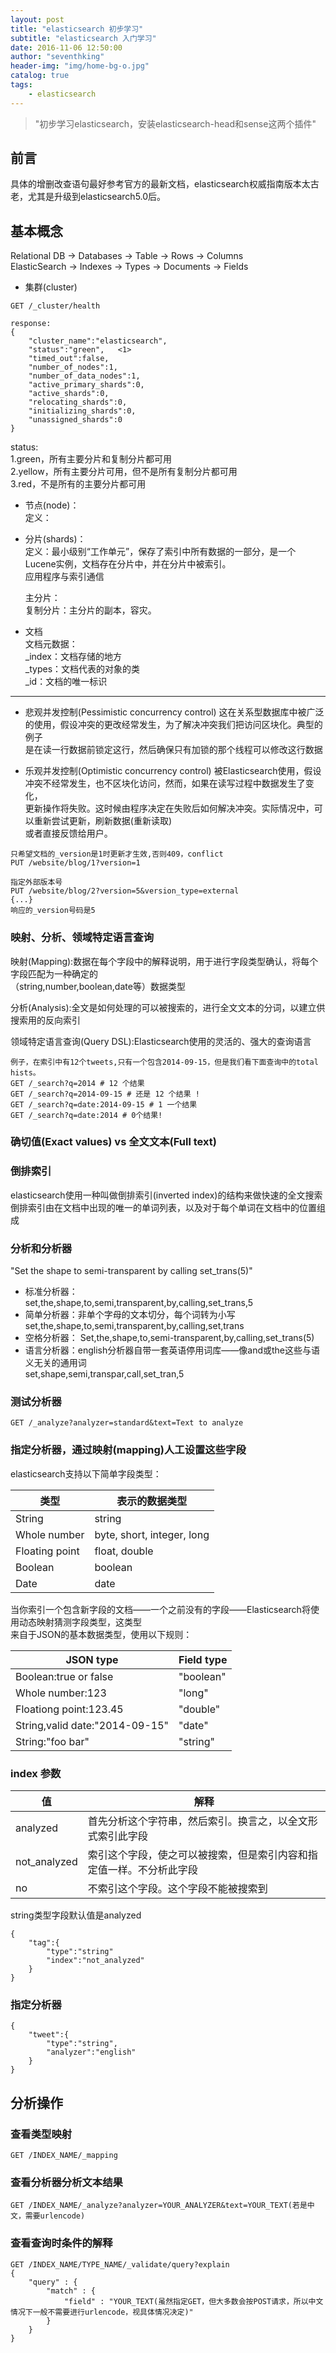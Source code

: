 ```yaml
---
layout: post
title: "elasticsearch 初步学习"
subtitle: "elasticsearch 入门学习"
date: 2016-11-06 12:50:00
author: "seventhking"
header-img: "img/home-bg-o.jpg"
catalog: true
tags:
    - elasticsearch
---
```


> "初步学习elasticsearch，安装elasticsearch-head和sense这两个插件"

## 前言
具体的增删改查语句最好参考官方的最新文档，elasticsearch权威指南版本太古老，尤其是升级到elasticsearch5.0后。


## 基本概念
Relational DB -> Databases -> Table -> Rows      -> Columns  
ElasticSearch -> Indexes   -> Types -> Documents -> Fields  

* 集群(cluster)  

~~~
GET /_cluster/health

response:
{
    "cluster_name":"elasticsearch",
    "status":"green",	<1>
    "timed_out":false,
    "number_of_nodes":1,
    "number_of_data_nodes":1,
    "active_primary_shards":0,
    "active_shards":0,
    "relocating_shards":0,
    "initializing_shards":0,
    "unassigned_shards":0
}
~~~
  status:  
  1.green，所有主要分片和复制分片都可用  
  2.yellow，所有主要分片可用，但不是所有复制分片都可用  
  3.red，不是所有的主要分片都可用  



* 节点(node)：  
  定义：  
  
* 分片(shards)：  
  定义：最小级别“工作单元”，保存了索引中所有数据的一部分，是一个Lucene实例，文档存在分片中，并在分片中被索引。  
  应用程序与索引通信  
  
  主分片：  
  复制分片：主分片的副本，容灾。  

* 文档  
  文档元数据：  
  _index：文档存储的地方  
  _types：文档代表的对象的类  
  _id：文档的唯一标识



-------------------------------------------------------------------------

* 悲观并发控制(Pessimistic concurrency control)
  这在关系型数据库中被广泛的使用，假设冲突的更改经常发生，为了解决冲突我们把访问区块化。典型的例子  
  是在读一行数据前锁定这行，然后确保只有加锁的那个线程可以修改这行数据
  
* 乐观并发控制(Optimistic concurrency control)
  被Elasticsearch使用，假设冲突不经常发生，也不区块化访问，然而，如果在读写过程中数据发生了变化，  
  更新操作将失败。这时候由程序决定在失败后如何解决冲突。实际情况中，可以重新尝试更新，刷新数据(重新读取)  
  或者直接反馈给用户。
  
~~~
只希望文档的_version是1时更新才生效,否则409，conflict
PUT /website/blog/1?version=1
~~~

~~~
指定外部版本号
PUT /website/blog/2?version=5&version_type=external
{...}
响应的_version号码是5
~~~

### 映射、分析、领域特定语言查询
映射(Mapping):数据在每个字段中的解释说明，用于进行字段类型确认，将每个字段匹配为一种确定的  
（string,number,boolean,date等）数据类型  
  
分析(Analysis):全文是如何处理的可以被搜索的，进行全文文本的分词，以建立供搜索用的反向索引  
  
领域特定语言查询(Query DSL):Elasticsearch使用的灵活的、强大的查询语言  
  
~~~
例子，在索引中有12个tweets,只有一个包含2014-09-15，但是我们看下面查询中的total hists。
GET /_search?q=2014 # 12 个结果
GET /_search?q=2014-09-15 # 还是 12 个结果 !
GET /_search?q=date:2014-09-15 # 1 一个结果
GET /_search?q=date:2014 # 0个结果!
~~~

### 确切值(Exact values) vs 全文文本(Full text)


### 倒排索引
elasticsearch使用一种叫做倒排索引(inverted index)的结构来做快速的全文搜索  
倒排索引由在文档中出现的唯一的单词列表，以及对于每个单词在文档中的位置组成

### 分析和分析器
"Set the shape to semi-transparent by calling set_trans(5)"  
* 标准分析器：  
  set,the,shape,to,semi,transparent,by,calling,set_trans,5  
* 简单分析器：非单个字母的文本切分，每个词转为小写  
  set,the,shape,to,semi,transparent,by,calling,set,trans  
* 空格分析器：
  Set,the,shape,to,semi-transparent,by,calling,set_trans(5)
* 语言分析器：english分析器自带一套英语停用词库——像and或the这些与语义无关的通用词  
  set,shape,semi,transpar,call,set_tran,5

### 测试分析器
~~~
GET	/_analyze?analyzer=standard&text=Text to analyze
~~~

### 指定分析器，通过映射(mapping)人工设置这些字段
elasticsearch支持以下简单字段类型：  
  
|类型|表示的数据类型|
|---|------------|
|String|string|
|Whole number|byte, short, integer, long|
|Floating point|float, double|
|Boolean|boolean|
|Date|date|

当你索引一个包含新字段的文档——一个之前没有的字段——Elasticsearch将使用动态映射猜测字段类型，这类型  
来自于JSON的基本数据类型，使用以下规则：  
  
|JSON type|Field type|
|---------|----------|
|Boolean:true or false|"boolean"|
|Whole number:123|"long"|
|Floationg point:123.45|"double"|
|String,valid date:"2014-09-15"|"date"|
|String:"foo bar"|"string"|

### index 参数
|值|解释|
|-|---|
|analyzed|首先分析这个字符串，然后索引。换言之，以全文形式索引此字段|
|not_analyzed|索引这个字段，使之可以被搜索，但是索引内容和指定值一样。不分析此字段|
|no|不索引这个字段。这个字段不能被搜索到|

string类型字段默认值是analyzed

~~~
{
    "tag":{
        "type":"string"
        "index":"not_analyzed"
    }
}
~~~

### 指定分析器

~~~
{
    "tweet":{
        "type":"string",
        "analyzer":"english"
    }
}
~~~


## 分析操作

### 查看类型映射
~~~
GET /INDEX_NAME/_mapping
~~~

### 查看分析器分析文本结果
~~~
GET /INDEX_NAME/_analyze?analyzer=YOUR_ANALYZER&text=YOUR_TEXT(若是中文，需要urlencode)
~~~

### 查看查询时条件的解释
~~~
GET /INDEX_NAME/TYPE_NAME/_validate/query?explain
{
    "query" : {
        "match" : {
            "field" : "YOUR_TEXT(虽然指定GET，但大多数会按POST请求，所以中文情况下一般不需要进行urlencode，视具体情况决定)"
        }
    }
}
~~~
